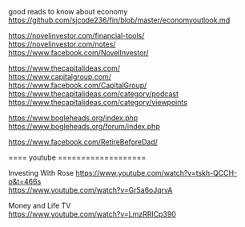 


good reads to know  about economy     
https://github.com/sjcode236/fin/blob/master/economyoutlook.md    



https://novelinvestor.com/financial-tools/     
https://novelinvestor.com/notes/     
https://www.facebook.com/NovelInvestor/        


https://www.thecapitalideas.com/    
https://www.capitalgroup.com/     
https://www.facebook.com/CapitalGroup/     
https://www.thecapitalideas.com/category/podcast     
https://www.thecapitalideas.com/category/viewpoints     


https://www.bogleheads.org/index.php     
https://www.bogleheads.org/forum/index.php     

https://www.facebook.com/RetireBeforeDad/     






==== youtube   ===================      



Investing With Rose
https://www.youtube.com/watch?v=tskh-QCCH-o&t=466s     
https://www.youtube.com/watch?v=Gr5a6oJqrvA      


Money and Life TV   
https://www.youtube.com/watch?v=LmzRRICp390     
